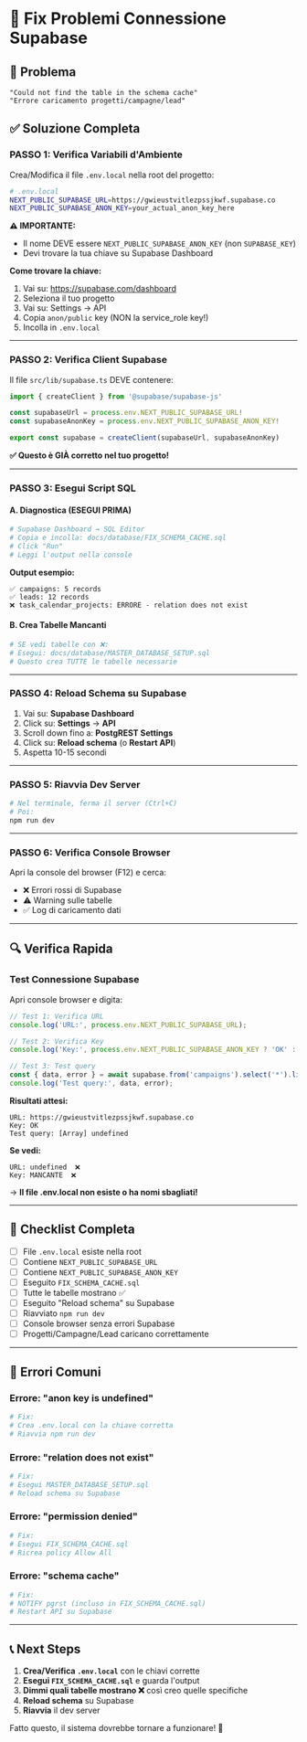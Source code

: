 # 🔧 Fix Problemi Connessione Supabase

## 🐛 Problema
```
"Could not find the table in the schema cache"
"Errore caricamento progetti/campagne/lead"
```

## ✅ Soluzione Completa

### PASSO 1: Verifica Variabili d'Ambiente

Crea/Modifica il file `.env.local` nella root del progetto:

```bash
# .env.local
NEXT_PUBLIC_SUPABASE_URL=https://gwieustvitlezpssjkwf.supabase.co
NEXT_PUBLIC_SUPABASE_ANON_KEY=your_actual_anon_key_here
```

**⚠️ IMPORTANTE:**
- Il nome DEVE essere `NEXT_PUBLIC_SUPABASE_ANON_KEY` (non `SUPABASE_KEY`)
- Devi trovare la tua chiave su Supabase Dashboard

**Come trovare la chiave:**
1. Vai su: https://supabase.com/dashboard
2. Seleziona il tuo progetto
3. Vai su: Settings → API
4. Copia `anon/public` key (NON la service_role key!)
5. Incolla in `.env.local`

---

### PASSO 2: Verifica Client Supabase

Il file `src/lib/supabase.ts` DEVE contenere:

```typescript
import { createClient } from '@supabase/supabase-js'

const supabaseUrl = process.env.NEXT_PUBLIC_SUPABASE_URL!
const supabaseAnonKey = process.env.NEXT_PUBLIC_SUPABASE_ANON_KEY!

export const supabase = createClient(supabaseUrl, supabaseAnonKey)
```

**✅ Questo è GIÀ corretto nel tuo progetto!**

---

### PASSO 3: Esegui Script SQL

#### A. Diagnostica (ESEGUI PRIMA)
```bash
# Supabase Dashboard → SQL Editor
# Copia e incolla: docs/database/FIX_SCHEMA_CACHE.sql
# Click "Run"
# Leggi l'output nella console
```

**Output esempio:**
```
✅ campaigns: 5 records
✅ leads: 12 records
❌ task_calendar_projects: ERRORE - relation does not exist
```

#### B. Crea Tabelle Mancanti
```bash
# SE vedi tabelle con ❌:
# Esegui: docs/database/MASTER_DATABASE_SETUP.sql
# Questo crea TUTTE le tabelle necessarie
```

---

### PASSO 4: Reload Schema su Supabase

1. Vai su: **Supabase Dashboard**
2. Click su: **Settings** → **API**
3. Scroll down fino a: **PostgREST Settings**
4. Click su: **Reload schema** (o **Restart API**)
5. Aspetta 10-15 secondi

---

### PASSO 5: Riavvia Dev Server

```bash
# Nel terminale, ferma il server (Ctrl+C)
# Poi:
npm run dev
```

---

### PASSO 6: Verifica Console Browser

Apri la console del browser (F12) e cerca:
- ❌ Errori rossi di Supabase
- ⚠️ Warning sulle tabelle
- ✅ Log di caricamento dati

---

## 🔍 Verifica Rapida

### Test Connessione Supabase

Apri console browser e digita:

```javascript
// Test 1: Verifica URL
console.log('URL:', process.env.NEXT_PUBLIC_SUPABASE_URL);

// Test 2: Verifica Key
console.log('Key:', process.env.NEXT_PUBLIC_SUPABASE_ANON_KEY ? 'OK' : 'MANCANTE');

// Test 3: Test query
const { data, error } = await supabase.from('campaigns').select('*').limit(1);
console.log('Test query:', data, error);
```

**Risultati attesi:**
```
URL: https://gwieustvitlezpssjkwf.supabase.co
Key: OK
Test query: [Array] undefined
```

**Se vedi:**
```
URL: undefined  ❌
Key: MANCANTE  ❌
```
→ **Il file .env.local non esiste o ha nomi sbagliati!**

---

## 🎯 Checklist Completa

- [ ] File `.env.local` esiste nella root
- [ ] Contiene `NEXT_PUBLIC_SUPABASE_URL`
- [ ] Contiene `NEXT_PUBLIC_SUPABASE_ANON_KEY`
- [ ] Eseguito `FIX_SCHEMA_CACHE.sql`
- [ ] Tutte le tabelle mostrano ✅
- [ ] Eseguito "Reload schema" su Supabase
- [ ] Riavviato `npm run dev`
- [ ] Console browser senza errori Supabase
- [ ] Progetti/Campagne/Lead caricano correttamente

---

## 🚨 Errori Comuni

### Errore: "anon key is undefined"
```bash
# Fix:
# Crea .env.local con la chiave corretta
# Riavvia npm run dev
```

### Errore: "relation does not exist"
```bash
# Fix:
# Esegui MASTER_DATABASE_SETUP.sql
# Reload schema su Supabase
```

### Errore: "permission denied"
```bash
# Fix:
# Esegui FIX_SCHEMA_CACHE.sql
# Ricrea policy Allow All
```

### Errore: "schema cache"
```bash
# Fix:
# NOTIFY pgrst (incluso in FIX_SCHEMA_CACHE.sql)
# Restart API su Supabase
```

---

## 📞 Next Steps

1. **Crea/Verifica `.env.local`** con le chiavi corrette
2. **Esegui `FIX_SCHEMA_CACHE.sql`** e guarda l'output
3. **Dimmi quali tabelle mostrano ❌** così creo quelle specifiche
4. **Reload schema** su Supabase
5. **Riavvia** il dev server

Fatto questo, il sistema dovrebbe tornare a funzionare! 🚀

